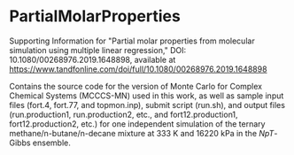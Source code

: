 # PartialMolarProperties
Supporting Information for "Partial molar properties from molecular simulation using multiple linear regression," DOI: 10.1080/00268976.2019.1648898, available at https://www.tandfonline.com/doi/full/10.1080/00268976.2019.1648898

Contains the source code for the version of Monte Carlo for Complex Chemical Systems (MCCCS-MN) used in this work, as well as sample input files (fort.4, fort.77, and topmon.inp), submit script (run.sh), and output files (run.production1, run.production2, etc., and fort12.production1, fort12.production2, etc.) for one independent simulation of the ternary methane/n-butane/n-decane mixture at 333 K and 16220 kPa in the $NpT$-Gibbs ensemble. 
